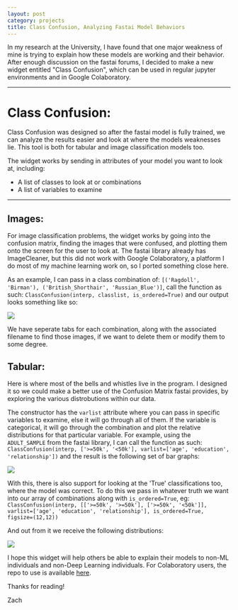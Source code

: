 ```yaml
---
layout: post
category: projects
title: Class Confusion, Analyzing Fastai Model Behaviors
---
```


In my research at the University, I have found that one major weakness of mine is trying to explain how these models are working and their behavior. After enough discussion on the fastai forums, I decided to make a new widget entitled "Class Confusion", which can be used in regular jupyter environments and in Google Colaboratory.

---

# Class Confusion:

Class Confusion was designed so after the fastai model is fully trained, we can analyze the results easier and look at where the models weaknesses lie. This tool is both for tabular and image classification models too.

The widget works by sending in attributes of your model you want to look at, including:

* A list of classes to look at or combinations
* A list of variables to examine

---

## Images:

For image classification problems, the widget works by going into the confusion matrix, finding the images that were confused, and plotting them onto the screen for the user to look at. The fastai library already has ImageCleaner, but this did not work with Google Colaboratory, a platform I do most of my machine learning work on, so I ported something close here.

As an example, I can pass in a class combination of: `[('Ragdoll', 'Birman'), ('British_Shorthair', 'Russian_Blue')]`, call the function as such: `ClassConfusion(interp, classlist, is_ordered=True)` and our output looks something like so:

![](https://camo.githubusercontent.com/b9d31d75b5028e57f96944fd2c0049b553137c5d/68747470733a2f2f692e696d6775722e636f6d2f45464c55456e512e706e67)

We have seperate tabs for each combination, along with the associated filename to find those images, if we want to delete them or modify them to some degree.

## Tabular:

Here is where most of the bells and whistles live in the program. I designed it so we could make a better use of the Confusion Matrix fastai provides, by exploring the various distrobutions within our data. 

The constructor has the `varlist` attribute where you can pass in specific variables to examine, else it will go through all of them. If the variable is categorical, it will go through the combination and plot the relative distributions for that particular variable. For example, using the `ADULT_SAMPLE` from the fastai library, I can call the function as such: `ClassConfusion(interp, ['>=50k', '<50k'], varlist=['age', 'education', 'relationship'])` and the result is the following set of bar graphs:

![](https://camo.githubusercontent.com/ce9dbf0292b4b883780cf197b7e8d6cbe999fff7/68747470733a2f2f692e696d6775722e636f6d2f5a4971776c6a722e706e67)

With this, there is also support for looking at the 'True' classifications too, where the model was correct. To do this we pass in whatever truth we want into our array of combinations along with `is_ordered=True`, eg:
`
ClassConfusion(interp, [['>=50k', '>=50k'], ['>=50k', '<50k']], varlist=['age', 'education', 'relationship'],
               is_ordered=True, figsize=(12,12))`

And out from it we receive the following distributions:

![](https://camo.githubusercontent.com/040fc3177a8da19fb9fb039ca9dfeb7b4784bf37/68747470733a2f2f692e696d6775722e636f6d2f784e5555507a302e706e67)

I hope this widget will help others be able to explain their models to non-ML individuals and non-Deep Learning individuals. For Colaboratory users, the repo to use is available [here](https://github.com/muellerzr/ClassConfusion). 

Thanks for reading!

Zach